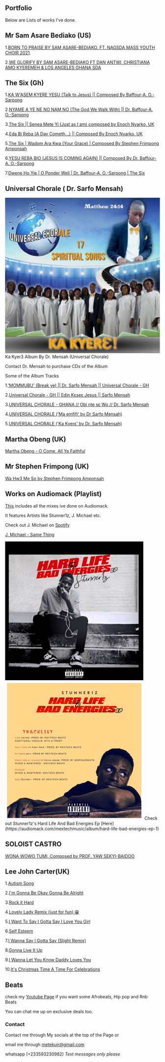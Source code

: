 
## Portfolio

Below are Lists of works I've done.

## Mr Sam Asare Bediako (US)

1.[BORN TO PRAISE BY SAM ASARE-BEDIAKO. FT. NAGSDA MASS YOUTH CHOIR 2021](https://www.youtube.com/watch?v=lHjUF73DByI).

2.[WE GLORIFY BY SAM ASARE-BEDIAKO FT DAN ANTWI, CHRISTIANA AMO KYEREMEH & LOS ANGELES GHANA SDA](https://www.youtube.com/watch?v=qafC3Pb3v-M)

## The Six (Gh)

1.[KA W'ASEM KYERE YESU (Talk to Jesus) || Composed By Baffour-A. O.-Sarpong](https://www.youtube.com/watch?v=vCD9LCz-71g)

2.[NYAME A YE NE NO NAM NO (The God We Walk With) || Dr. Baffour-A. O.-Sarpong](https://www.youtube.com/watch?v=YTK6kzlGluM)

3.[The Six || Senea Mete Yi (Just as I am) composed by Enoch Nyarko, UK ](https://www.youtube.com/watch?v=O89-SvB2Jx8)

4.[Ɛda Bi Reba (A Day Cometh...) || Composed By Enoch Nyarko, UK](https://www.youtube.com/watch?v=wam7lO93l2I)

5.[The Six | Wadom Ara Kwa (Your Grace) | Composed By Stephen Frimpong Amponsah](https://www.youtube.com/watch?v=IAjZogo8Qvw)

6.[YESU REBA BIO (JESUS IS COMING AGAIN) || Composed By Dr. Baffour-A. O.-Sarpong ](https://www.youtube.com/watch?v=mrLmtqVzZZA)

7.[Dwene Ho Yie | O Ponder Well | Dr. Baffour-A. O.-Sarpong | The Six](https://www.youtube.com/watch?v=rAi1cephaIY)

## Universal Chorale ( Dr. Sarfo Mensah)

<img src="/Media/UNIVERSAL COVERT.jpeg" alt="Ka Kyer3 Album" width="750">
Ka Kyer3 Album By Dr. Mensah (Universal Chorale)

Contact Dr. Mensah to purchase CDs of the Album

Some of the Album Tracks 

1.['MOMMUBU' (Break ye) || Dr. Sarfo Mensah || Universal Chorale - GH](https://www.youtube.com/watch?v=FmjB3vBjtNQ)

2.[Universal Chorale - GH || Edin Kɛseɛ Jesus || Sarfo Mensah](https://www.youtube.com/watch?v=pBOe71g8QLM)

3.[UNIVERSAL CHORALE - GHANA // Obi nte sɛ Wo // Dr. Sarfo Mensah](https://www.youtube.com/watch?v=l1My1sHjNzc)

4.[UNIVERSAL CHORALE ('Ma emfifi' by Dr Sarfo Mensah)](https://www.youtube.com/watch?v=NOwAerk2sk8)

5.[UNIVERSAL CHORALE ('Ka Kyerɛ' by Dr. Sarfo Mensah)](https://www.youtube.com/watch?v=iefYwXhrapY)




## Martha Obeng (UK)

[Martha Obeng - O Come, All Ye Faithful](https://www.youtube.com/watch?v=p51TarIa4oU)

## Mr Stephen Frimpong (UK)

[Wa Hw3 Me So by Stephen Frimpong Amponsah](https://www.youtube.com/watch?v=hvE9NbX6svw)

## Works on Audiomack (Playlist)

[This](https://audiomack.com/mextechmusic/playlist/mextech-mixes) includes all the mixes ive done on Audiomack.

It features Artists like Stunner1z, J. Michael etc.

Check out J. Michael on [Spotify](https://open.spotify.com/artist/3PP2crzXMUkyA3sDXcE0WZ?si=kAOioy0WSru4pY7Nu6NaBg&nd=1)
 
 [J. Michael - Same Thing](https://audiomack.com/mextechmusic/song/same-thing) 


<img src="/Media/stunner cover art.jpg" alt="Stunner" width="450">
<img src="/Media/stunner tracklist.jpg" alt="stunner" width="450">
Check out Stunner1z's Hard Life And Bad Energies Ep [Here](https://audiomack.com/mextechmusic/album/hard-life-bad-energies-ep-1)

 ## SOLOIST CASTRO

[WONA WOWO TUMI, Composed by PROF. YAW SEKYI-BAIDOO](https://www.youtube.com/watch?v=Ogulz5L0t54)


## Lee John Carter(UK)

1.[Autism Song](https://www.youtube.com/watch?v=ZUtNyyIu_GU)

2.[I'm Gonna Be Okay Gonna Be Alright](https://www.youtube.com/watch?v=3B-H8dMe360)

3.[Rock it Hard](https://www.youtube.com/watch?v=0BfIhMY-iAA)

4.[Lovely Lady Remix (just for fun) 😁](https://www.youtube.com/watch?v=3llzl-Ybsfs)

5.[I Want To Say I Gotta Say I Love You Girl](https://www.youtube.com/watch?v=XXkxlcOXw8k)

6.[Self Esteem](https://www.youtube.com/watch?v=ln44jDvA5t4)

7.[I Wanna Say I Gotta Say (Slight Remix)](https://www.youtube.com/watch?v=Y0pu3qTFN6o)

8.[Gonna Live It Up](https://www.youtube.com/watch?v=hOKDh7Gd0io)

9.[I Wanna Let You Know Daddy Loves You](https://www.youtube.com/watch?v=ekvbVNn025E)

10.[It's Christmas Time A Time For Celebrations](https://www.youtube.com/watch?v=9D8KAhDnPoU)


## Beats 

check my [Youtube Page](https://www.youtube.com/channel/UCpxDpCsdHVu5wjpH_hXxnhA) if you want some Afrobeats, Hip pop and Rnb Beats

 You can chat me up on exclusive deals too.


### Contact

Contact me through My socials at the top of the Page or 

email me through metekujr@gmail.com 

whatsapp (+233593230982) *Text messages only please*
